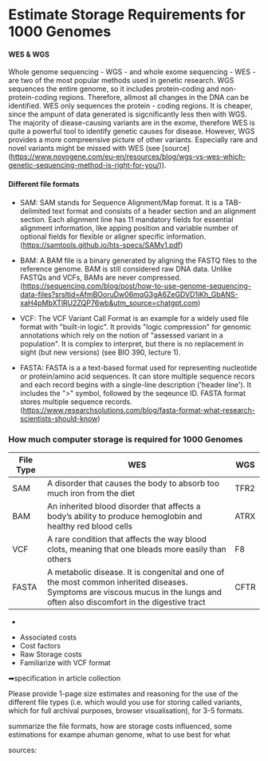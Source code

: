 # Estimate Storage Requirements for 1000 Genomes

#### WES & WGS 
Whole genome sequencing - WGS - and whole exome sequencing - WES - are two of the most popular methods used in genetic research. WGS sequences the entire genome, so it includes protein-coding and non-protein-coding regions. Therefore, allmost all changes in the DNA can be identified. WES only sequences the protein - coding regions. It is cheaper, since the ampunt of data generated is sigcnificantly less then with WGS. The majority of diease-causing variants are in the exome, therefore  WES is quite a powerful tool to identify genetic causes for disease. However, WGS provides a more compreensive picture of other variants. Especially rare and novel variants might be missed with WES (see [source] (https://www.novogene.com/eu-en/resources/blog/wgs-vs-wes-which-genetic-sequencing-method-is-right-for-you/)). 

#### Diﬀerent file formats
- SAM: SAM stands for Sequence Alignment/Map format. It is a TAB-delimited text format and consists of a header section and an alignment section. Each alignment line has 11 mandatory fields for essential alignment information, like apping position and variable number of optional fields for flexible or aligner specific information. (https://samtools.github.io/hts-specs/SAMv1.pdf)
  
- BAM: A BAM file is a binary generated by aligning the FASTQ files to the reference genome. BAM is still considered raw DNA data. Unlike FASTQs and VCFs, BAMs are never compressed. (https://sequencing.com/blog/post/how-to-use-genome-sequencing-data-files?srsltid=AfmBOoruDw06mqG3gA6ZeGDVD1iKh_GbANS-xaH4pMbXTlRU2ZQP76wb&utm_source=chatgpt.com)
  
- VCF: The VCF Variant Call Format is an example for a widely used file format with "built-in logic". It provids "logic
compression" for genomic annotations which rely on the notion of "assessed variant in a population". It is complex to interpret, but there is no replacement in sight (but new versions) (see BIO 390, lecture 1).

- FASTA: FASTA is a a text-based format used for representing nucleotide or protein/amino acid sequences. It can store multiple sequence recors and each record begins with a single-line description ('header line'). It includes the ">" symbol, followed by the seqeunce ID. 
FASTA format stores multiple sequence records. (https://www.researchsolutions.com/blog/fasta-format-what-research-scientists-should-know)

### How much computer storage is required for 1000 Genomes

|File Type|WES|WGS|
|-------|-------------------|----|
|SAM|A disorder that causes the body to absorb too much iron from the diet|TFR2|NM_003227.4:c.2093_2096de|
|BAM|An inherited blood disorder that affects a body’s ability to produce hemoglobin and healthy red blood cells|ATRX|NM_000489.6:c.134-2A>G|
|VCF|A rare condition that affects the way blood clots, meaning that one bleads more easily than others|F8|NM_000132.4:c.670+1G>A|
|FASTA|A metabolic disease. It is congenital and one of the most common inherited diseases. Symptoms are viscous mucus in the lungs and often also discomfort in the digestive tract|CFTR|NM_000492.4:c.1891dup (p.Ser631fs)|


*
- Associated costs
- Cost factors
- Raw Storage costs
- Familiarize with VCF format

➡specification in article collection

Please provide 1-page size estimates and reasoning for the use of the different file types 
(i.e. which would you use for storing called variants, which for full archival purposes, browser
visualisation), for 3-5 formats.

summarize the file formats, how are storage costs influenced, some estimations for exampe ahuman 
genome, what to use best for what

sources: 
